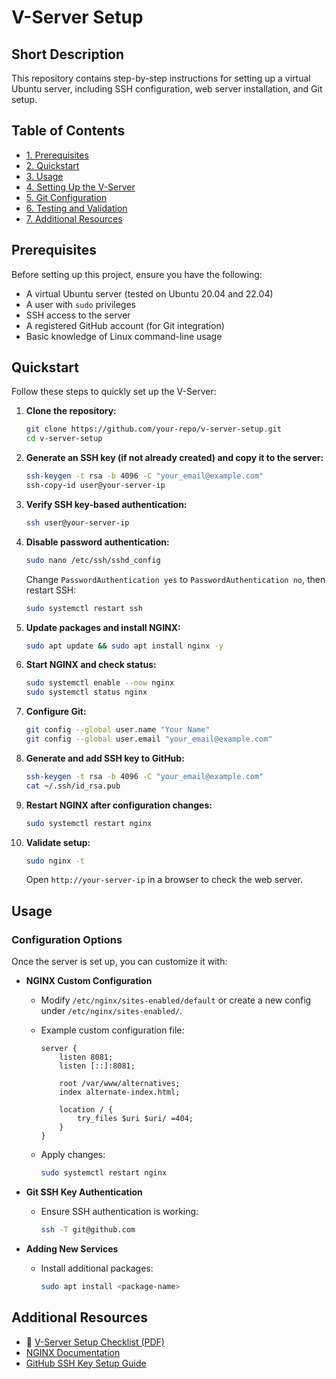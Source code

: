 # V-Server Setup

## Short Description

This repository contains step-by-step instructions for setting up a virtual Ubuntu server, including SSH configuration, web server installation, and Git setup.

## Table of Contents

- [1. Prerequisites](#prerequisites)
- [2. Quickstart](#quickstart)
- [3. Usage](#usage)
- [4. Setting Up the V-Server](docs/setup.md)
- [5. Git Configuration](docs/git.md)
- [6. Testing and Validation](docs/testing.md)
- [7. Additional Resources](#additional-resources)

## Prerequisites

Before setting up this project, ensure you have the following:

- A virtual Ubuntu server (tested on Ubuntu 20.04 and 22.04)
- A user with `sudo` privileges
- SSH access to the server
- A registered GitHub account (for Git integration)
- Basic knowledge of Linux command-line usage

## Quickstart

Follow these steps to quickly set up the V-Server:

1. **Clone the repository:**
   ```sh
   git clone https://github.com/your-repo/v-server-setup.git
   cd v-server-setup
   ```
2. **Generate an SSH key (if not already created) and copy it to the server:**
   ```sh
   ssh-keygen -t rsa -b 4096 -C "your_email@example.com"
   ssh-copy-id user@your-server-ip
   ```
3. **Verify SSH key-based authentication:**
   ```sh
   ssh user@your-server-ip
   ```
4. **Disable password authentication:**
   ```sh
   sudo nano /etc/ssh/sshd_config
   ```
   Change `PasswordAuthentication yes` to `PasswordAuthentication no`, then restart SSH:
   ```sh
   sudo systemctl restart ssh
   ```
5. **Update packages and install NGINX:**
   ```sh
   sudo apt update && sudo apt install nginx -y
   ```
6. **Start NGINX and check status:**
   ```sh
   sudo systemctl enable --now nginx
   sudo systemctl status nginx
   ```
7. **Configure Git:**
   ```sh
   git config --global user.name "Your Name"
   git config --global user.email "your_email@example.com"
   ```
8. **Generate and add SSH key to GitHub:**
   ```sh
   ssh-keygen -t rsa -b 4096 -C "your_email@example.com"
   cat ~/.ssh/id_rsa.pub
   ```
9. **Restart NGINX after configuration changes:**
   ```sh
   sudo systemctl restart nginx
   ```
10. **Validate setup:**
    ```sh
    sudo nginx -t
    ```
    Open `http://your-server-ip` in a browser to check the web server.

## Usage

### Configuration Options

Once the server is set up, you can customize it with:

- **NGINX Custom Configuration**

  - Modify `/etc/nginx/sites-enabled/default` or create a new config under `/etc/nginx/sites-enabled/`.
  - Example custom configuration file:

    ```nginx
    server {
        listen 8081;
        listen [::]:8081;

        root /var/www/alternatives;
        index alternate-index.html;

        location / {
            try_files $uri $uri/ =404;
        }
    }
    ```

  - Apply changes:
    ```sh
    sudo systemctl restart nginx
    ```

- **Git SSH Key Authentication**
  - Ensure SSH authentication is working:
    ```sh
    ssh -T git@github.com
    ```
- **Adding New Services**
  - Install additional packages:
    ```sh
    sudo apt install <package-name>
    ```

## Additional Resources

- 📄 [V-Server Setup Checklist (PDF)](docs/v-server-checklist.pdf)
- [NGINX Documentation](https://nginx.org/en/docs/)
- [GitHub SSH Key Setup Guide](https://docs.github.com/en/authentication/connecting-to-github-with-ssh)
